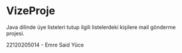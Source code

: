 # VizeProje
Java dilinde üye listeleri tutup ilgili listelerdeki kişilere mail gönderme projesi.

22120205014 - Emre Said Yüce
